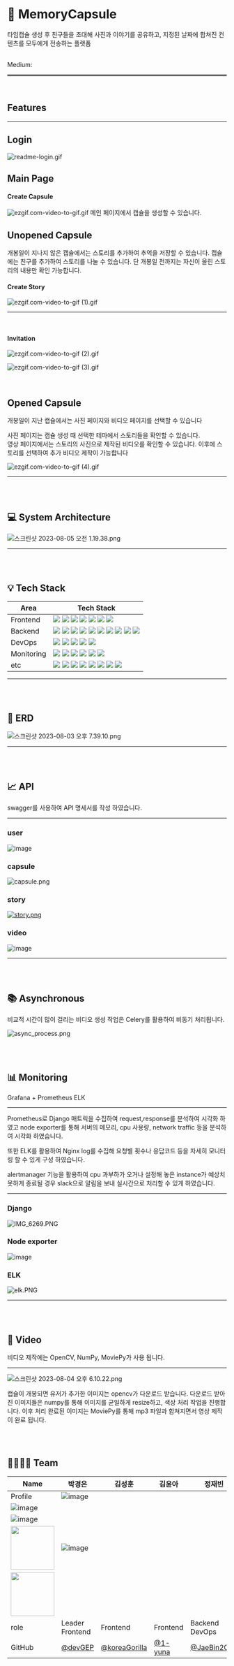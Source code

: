 # 💊 MemoryCapsule

타임캡슐 생성 후 친구들을 초대해 사진과 이야기를 공유하고, 지정된 날짜에 합쳐진 컨텐츠를 모두에게 전송하는 플랫폼

<br>
Medium:

<hr style="border: none; border-top: 3px solid grey;">
<br>

## Features


<hr>


## Login
![readme-login.gif](..%2F..%2F..%2FDownloads%2Freadme-login.gif)

## Main Page
#### Create Capsule
![ezgif.com-video-to-gif.gif](..%2F..%2F..%2FDownloads%2Fezgif.com-video-to-gif.gif)
메인 페이지에서 캡슐을 생성할 수 있습니다.
<br/>

## Unopened Capsule
개봉일이 지나지 않은 캡슐에서는 스토리를 추가하여 추억을 저장할 수 있습니다.
캡슐에는 친구를 추가하여 스토리를 나눌 수 있습니다. 단 개봉일 전까지는 자신이 올린 스토리의 내용만 확인 가능합니다.

#### Create Story
![ezgif.com-video-to-gif (1).gif](..%2F..%2F..%2FDownloads%2Fezgif.com-video-to-gif%20%281%29.gif)
<hr>
<br/>


#### Invitation
![ezgif.com-video-to-gif (2).gif](..%2F..%2F..%2FDownloads%2Fezgif.com-video-to-gif%20%282%29.gif)

![ezgif.com-video-to-gif (3).gif](..%2F..%2F..%2FDownloads%2Fezgif.com-video-to-gif%20%283%29.gif)

<br/>

## Opened Capsule

개봉일이 지난 캡슐에서는 사진 페이지와 비디오 페이지를 선택할 수 있습니다

사진 페이지는 캡슐 생성 때 선택한 테마에서 스토리들을 확인할 수 있습니다.<br/>
영상 페이지에서는 스토리의 사진으로 제작된 비디오를 확인할 수 있습니다. 이후에 스토리를 선택하여 추가 비디오 제작이 가능합니다
<br/>


![ezgif.com-video-to-gif (4).gif](..%2F..%2F..%2FDownloads%2Fezgif.com-video-to-gif%20%284%29.gif)
<hr>
<br/>
<br/>

## 💻 System Architecture
![스크린샷 2023-08-05 오전 1.19.38.png](..%2F..%2F..%2FDownloads%2F%EC%8A%A4%ED%81%AC%EB%A6%B0%EC%83%B7%202023-08-05%20%EC%98%A4%EC%A0%84%201.19.38.png)
<hr>
<br>
<br>

## 💡 Tech Stack

| Area       | Tech Stack                                                                                                                                                                                                                                                                                                                                                                                                                                                                                                                                                                                                                                                                                                                                                                                                                                                                                                                                                                                                                                                                         |
| ---------- |------------------------------------------------------------------------------------------------------------------------------------------------------------------------------------------------------------------------------------------------------------------------------------------------------------------------------------------------------------------------------------------------------------------------------------------------------------------------------------------------------------------------------------------------------------------------------------------------------------------------------------------------------------------------------------------------------------------------------------------------------------------------------------------------------------------------------------------------------------------------------------------------------------------------------------------------------------------------------------------------------------------------------------------------------------------------------------|
| Frontend   | <img src="https://img.shields.io/badge/TypeScript-3178C6?style=for-the-badge&logo=typescript&logoColor=white"> <img src="https://img.shields.io/badge/react-61DAFB?style=for-the-badge&logo=react&logoColor=white"> <img src="https://img.shields.io/badge/vite-646CFF?style=for-the-badge&logo=vite&logoColor=white"> <img src="https://img.shields.io/badge/tailwind css-06B6D4?style=for-the-badge&logo=tailwind css&logoColor=white"> <img src="https://img.shields.io/badge/prettier-F7B93E?style=for-the-badge&logo=prettier&logoColor=white"> <img src="https://img.shields.io/badge/eslint-4B32C3?style=for-the-badge&logo=eslint&logoColor=white"> <img src="https://img.shields.io/badge/recoil-3578E5?style=for-the-badge&logo=recoil&logoColor=white">                                                                                                                                                                                                                                                                                                                 |
| Backend    | <img src="https://img.shields.io/badge/django-092E20?style=for-the-badge&logo=django&logoColor=white"> <img src="https://img.shields.io/badge/rabbitmq-FF6600?style=for-the-badge&logo=rabbitmq&logoColor=white"> <img src="https://img.shields.io/badge/celery-37814A?style=for-the-badge&logo=celery&logoColor=white"> <img src="https://img.shields.io/badge/mysql-4479A1?style=for-the-badge&logo=mysql&logoColor=white"> <img src="https://img.shields.io/badge/amazon s3-569A31?style=for-the-badge&logo=amazons3&logoColor=white"> <img src="https://img.shields.io/badge/amazon rds-527FFF?style=for-the-badge&logo=amazon rds&logoColor=white"> <img src="https://img.shields.io/badge/redis-DC382D?style=for-the-badge&logo=redis&logoColor=white"> <img src="https://img.shields.io/badge/opencv-5C3EE8?style=for-the-badge&logo=opencv&logoColor=white"> <img src="https://img.shields.io/badge/numpy-013243?style=for-the-badge&logo=numpy&logoColor=white"> <img src="https://img.shields.io/badge/moviepy-000000?style=for-the-badge&logo=moviepy&logoColor=white"> |
| DevOps     | <img src="https://img.shields.io/badge/nginx-009639?style=for-the-badge&logo=nginx&logoColor=white"> <img src="https://img.shields.io/badge/gunicorn-499848?style=for-the-badge&logo=gunicorn&logoColor=white"> <img src="https://img.shields.io/badge/docker-2496ED?style=for-the-badge&logo=docker&logoColor=white"> <img src="https://img.shields.io/badge/github actions-2088FF?style=for-the-badge&logo=github actions&logoColor=white"> <img src="https://img.shields.io/badge/amazon ec2-FF9900?style=for-the-badge&logo=amazon ec2&logoColor=white">                                                                                                                                                                                                                                                                                                                                                                                                                                                                                                                       |
| Monitoring | <img src="https://img.shields.io/badge/prometheus-E6522C?style=for-the-badge&logo=prometheus&logoColor=white"> <img src="https://img.shields.io/badge/grafana-F46800?style=for-the-badge&logo=grafana&logoColor=white"> <img src="https://img.shields.io/badge/k6-7D64FF?style=for-the-badge&logo=k6&logoColor=white"> <img src="https://img.shields.io/badge/cadvisor-005571?style=for-the-badge&logo=cadvisor&logoColor=white"> <img src="https://img.shields.io/badge/node exporter-2496ED?style=for-the-badge&logo=node exporter&logoColor=white"> <img src="https://img.shields.io/badge/elastic stack-005571?style=for-the-badge&logo=elastic stack&logoColor=white">                                                                                                                                                                                                                                                                                                                                                                                                        |
| etc        | <img src="https://img.shields.io/badge/slack-4A154B?style=for-the-badge&logo=slack&logoColor=white"> <img src="https://img.shields.io/badge/notion-000000?style=for-the-badge&logo=notion&logoColor=white"> <img src="https://img.shields.io/badge/figma-F24E1E?style=for-the-badge&logo=figma&logoColor=white"> <img src="https://img.shields.io/badge/postman-FF6C37?style=for-the-badge&logo=postman&logoColor=white"> <img src="https://img.shields.io/badge/swagger-85EA2D?style=for-the-badge&logo=swagger&logoColor=white"> <img src="https://img.shields.io/badge/gitkraken-179287?style=for-the-badge&logo=gitkraken&logoColor=white"> <img src="https://img.shields.io/badge/visual studio code-007ACC?style=for-the-badge&logo=visual studio code&logoColor=white"> <img src="https://img.shields.io/badge/pycharm-000000?style=for-the-badge&logo=pycharm&logoColor=white">                                                                                                                                                                                            |
<hr>
<br>
<br>

## 💽 ERD
![스크린샷 2023-08-03 오후 7.39.10.png](..%2F..%2F..%2FDesktop%2FScreenshot%2F%EC%8A%A4%ED%81%AC%EB%A6%B0%EC%83%B7%202023-08-03%20%EC%98%A4%ED%9B%84%207.39.10.png)
<hr>
<br>
<br>

## 📈 API
swagger를 사용하여 API 명세서를 작성 하였습니다.
<hr>

### user
![image](https://github.com/2023-Summer-BootCamp-Team-I/MemoryCapsule/assets/83361012/0d544453-0a4a-473e-a5ff-32bd51f5f681)

### capsule
![capsule.png](..%2F..%2F..%2FDownloads%2Fcapsule.png)

### story
[![story.png](..%2F..%2F..%2FDownloads%2Fstory.png)](https://github.com/2023-Summer-BootCamp-Team-I/MemoryCapsule/assets/83361012/c6d8a2eb-e922-43d6-b676-2e5018f4276b)

### video
![image](https://github.com/2023-Summer-BootCamp-Team-I/MemoryCapsule/assets/83361012/68a230f3-44db-49a4-9025-6f6c2734a5fc)
<hr>


<br>
<br>

## 📚 Asynchronous
비교적 시간이 많이 걸리는 비디오 생성 작업은 Celery를 활용하여 비동기 처리됩니다. <br/>

![async_process.png](..%2F..%2F..%2FDownloads%2Fasync_process.png)

<br>
<br>

## 📊 Monitoring
Grafana + Prometheus ELK
<hr>
Prometheus로 Django 매트릭을 수집하여 request,response를 분석하여 시각화 하였고 
node exporter를 통해 서버의 메모리, cpu 사용량, network traffic 등을 분석하여 시각화 하였습니다.

또한 ELK를 활용하여 Nginx log를 수집해 요청별 횟수나 응답코드 등을 자세히 모니터링 할 수 있게 구성 하였습니다.

alertmanager 기능을 활용하여 cpu 과부하가 오거나 설정해 놓은 instance가 예상치 못하게 종료될 경우
slack으로 알림을 보내 실시간으로 처리할 수 있게 하였습니다.

<hr>

### Django
![IMG_6269.PNG](..%2F..%2F..%2FDownloads%2FIMG_6269.PNG)

### Node exporter
![image](https://github.com/2023-Summer-BootCamp-Team-I/MemoryCapsule/assets/83361012/884599b2-a72e-41fc-a0fc-92d4a0012e5e)

### ELK
![elk.PNG](..%2F..%2F..%2FDownloads%2Felk.PNG)

<hr>
<br>
<br>

## 🎥 Video
비디오 제작에는 OpenCV, NumPy, MoviePy가 사용 됩니다.

<hr>

![스크린샷 2023-08-04 오후 6.10.22.png](..%2F..%2F..%2FDesktop%2FScreenshot%2F%EC%8A%A4%ED%81%AC%EB%A6%B0%EC%83%B7%202023-08-04%20%EC%98%A4%ED%9B%84%206.10.22.png)
<br> 

캡슐이 개봉되면 유저가 추가한 이미지는 opencv가 다운로드 받습니다. 다운로드 받아진 이미지들은 numpy를 통해 이미지를 균일하게 resize하고, 색상 처리 작업을 진행합니다. 이후 처리 완료된 
이미지는 MoviePy를 통해 mp3 파일과 합쳐지면서 영상 제작이 완료 됩니다.

<br>
<br>

## 👨‍👩‍👧‍👦 Team


| Name    | 박경은                                                                      | 김성훈                                                                     | 김윤아                                                                | 정재빈                                                                   | 유재윤                                                                       | 이민기                                                                       |
| ------- |--------------------------------------------------------------------------| -------------------------------------------------------------------------- | --------------------------------------------------------------------- |-----------------------------------------------------------------------|---------------------------------------------------------------------------|---------------------------------------------------------------------------|
| Profile | ![image](https://github.com/2023-Summer-BootCamp-Team-I/MemoryCapsule/assets/83361012/ff9e224d-343e-47f9-98a3-1c52a6fbb938)
 | ![image](https://github.com/2023-Summer-BootCamp-Team-I/MemoryCapsule/assets/83361012/c639bac3-5594-4e5f-81ad-3326e771fea9)
 | ![image](https://github.com/2023-Summer-BootCamp-Team-I/MemoryCapsule/assets/83361012/32e3d0c6-615e-4564-8c5f-dc098c844f02)
 | <img src="./readme_image/jae.png" width="100" height="100" title=""/> | ![image](https://github.com/2023-Summer-BootCamp-Team-I/MemoryCapsule/assets/83361012/fdc4cb93-a6dc-40c6-8ffa-3111824704a0)
 | <img src="./readme_image/min.png" width="100" height="100" title=""/>     |
| role    | Leader <br/> Frontend                                                    | Frontend                                                                   | Frontend                                                              | Backend <br> DevOps                                                   | Backend <br> DevOps                                                       | Backend <br> DevOps                                                       |
| GitHub  | [@devGEP](https://github.com/devGEP)                                     | [@koreaGorilla](https://github.com/koreaGorilla)                           | [@1-yuna](https://github.com/1-yuna)                                  | [@JaeBin2019](https://github.com/JaeBin2019)                          | [@yoojaeyoonGit](https://github.com/yoojaeyoonGit)                        | [@kiminni](https://github.com/kiminni)                                    |
